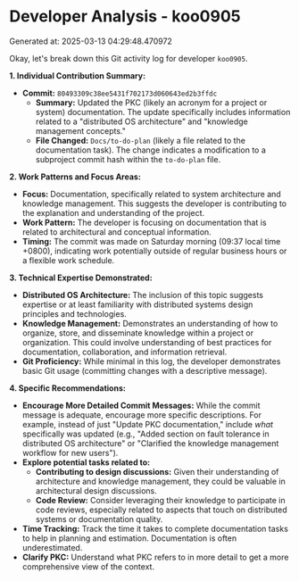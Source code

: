 # Developer Analysis - koo0905
Generated at: 2025-03-13 04:29:48.470972

Okay, let's break down this Git activity log for developer `koo0905`.

**1. Individual Contribution Summary:**

*   **Commit:** `80493309c38ee5431f702173d060643ed2b3ffdc`
    *   **Summary:** Updated the PKC (likely an acronym for a project or system) documentation. The update specifically includes information related to a "distributed OS architecture" and "knowledge management concepts."
    *   **File Changed:** `Docs/to-do-plan` (likely a file related to the documentation task). The change indicates a modification to a subproject commit hash within the `to-do-plan` file.

**2. Work Patterns and Focus Areas:**

*   **Focus:** Documentation, specifically related to system architecture and knowledge management.  This suggests the developer is contributing to the explanation and understanding of the project.
*   **Work Pattern:**  The developer is focusing on documentation that is related to architectural and conceptual information.
*   **Timing:** The commit was made on Saturday morning (09:37 local time +0800), indicating work potentially outside of regular business hours or a flexible work schedule.

**3. Technical Expertise Demonstrated:**

*   **Distributed OS Architecture:**  The inclusion of this topic suggests expertise or at least familiarity with distributed systems design principles and technologies.
*   **Knowledge Management:**  Demonstrates an understanding of how to organize, store, and disseminate knowledge within a project or organization. This could involve understanding of best practices for documentation, collaboration, and information retrieval.
*   **Git Proficiency:**  While minimal in this log, the developer demonstrates basic Git usage (committing changes with a descriptive message).

**4. Specific Recommendations:**

*   **Encourage More Detailed Commit Messages:** While the commit message is adequate, encourage more specific descriptions.  For example, instead of just "Update PKC documentation," include *what* specifically was updated (e.g., "Added section on fault tolerance in distributed OS architecture" or "Clarified the knowledge management workflow for new users").
*   **Explore potential tasks related to:**
    *   **Contributing to design discussions:**  Given their understanding of architecture and knowledge management, they could be valuable in architectural design discussions.
    *   **Code Review:** Consider leveraging their knowledge to participate in code reviews, especially related to aspects that touch on distributed systems or documentation quality.
*   **Time Tracking:** Track the time it takes to complete documentation tasks to help in planning and estimation.  Documentation is often underestimated.
* **Clarify PKC:** Understand what PKC refers to in more detail to get a more comprehensive view of the context.
